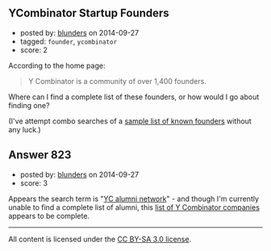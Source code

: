 ## YCombinator Startup Founders

- posted by: [blunders](https://stackexchange.com/users/216182/blunders) on 2014-09-27
- tagged: `founder`, `ycombinator`
- score: 2

<p>According to the home page:</p>

<blockquote>
  <p>Y Combinator is a community of over 1,400 founders.</p>
</blockquote>

<p>Where can I find a complete list of these founders, or how would I go about finding one?</p>

<p>(I've attempt combo searches of a <a href="https://www.google.com/#q=%22Justin+Kan%22+%22Aaron+Harris%22+%22Kevin+Hale%22+%22Joey+Flores%22+%22Sam+Altman%22" rel="nofollow">sample list of known founders</a> without any luck.)</p>



## Answer 823

- posted by: [blunders](https://stackexchange.com/users/216182/blunders) on 2014-09-27
- score: 3

<p>Appears the search term is "<a href="https://www.google.com/search?q=YC%20alumni%20network" rel="nofollow">YC alumni network</a>" - and though I'm currently unable to find a complete list of alumni, this <a href="http://yclist.com/" rel="nofollow">list of Y Combinator companies</a> appears to be complete.</p>




---

All content is licensed under the [CC BY-SA 3.0 license](https://creativecommons.org/licenses/by-sa/3.0/).
